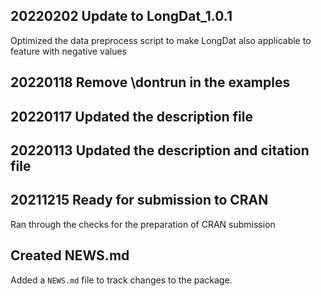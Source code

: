 ## 20220202 Update to LongDat_1.0.1
Optimized the data preprocess script to make LongDat also applicable to feature with negative values

## 20220118 Remove \dontrun in the examples

## 20220117 Updated the description file

## 20220113 Updated the description and citation file

## 20211215 Ready for submission to CRAN
Ran through the checks for the preparation of CRAN submission


## Created NEWS.md
Added a `NEWS.md` file to track changes to the package.
